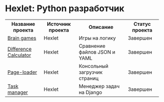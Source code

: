 # Hexlet: Python разработчик

<table>
<tr>
  <th>Название проекта</th>
  <th>Источник проекта</th>
  <th>Описание</th>
  <th>Статус проекта</th>
</tr> 
<tr>
  <td><a href = "https://github.com/GreyGreyWolf/Hexlet_python_developer/tree/master/hexlet-python-project_1">Brain games</a></td>
  <td>Hexlet</td>
  <td>Игры на логику</td>
  <td>Завершен</td>
</tr>
<tr>
  <td><a href = "https://github.com/GreyGreyWolf/Hexlet_python_developer/tree/master/hexlet-python-project_2">Difference Calculator</a></td> 
  <td>Hexlet</td>
  <td>Сравнение файлов JSON и YAML</td>
  <td>Завершен</td>
</tr>
<tr>
  <td><a href = "https://github.com/GreyGreyWolf/Hexlet_python_developer/tree/master/hexlet-python-project_3">Page-loader</a></td>
  <td>Hexlet</td>
  <td>Консольный загрузчик страниц</td>  
  <td>Завершен</td>
</tr>
<tr>
  <td><a href = "https://github.com/GreyGreyWolf/Hexlet_python_developer/tree/master/hexlet-python-project_4">Task manager</a></td>
  <td>Hexlet</td>
  <td>Менеджер задач на Django</td>
  <td>Завершен</td>
</tr>
</table>
